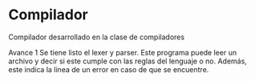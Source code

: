 # Compilador

Compilador desarrollado en la clase de compiladores

Avance 1
Se tiene listo el lexer y parser. Este programa puede leer un archivo y decir si este cumple con las reglas del lenguaje o no. Además, este indica la linea de un error en caso de que se encuentre.
